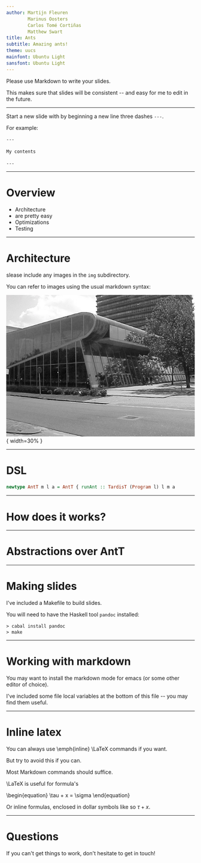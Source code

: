 ```yaml
---
author: Martijn Fleuren
        Marinus Oosters
        Carlos Tomé Cortiñas
        Matthew Swart
title: Ants
subtitle: Amazing ants!
theme: uucs
mainfont: Ubuntu Light
sansfont: Ubuntu Light
---
```


Please use Markdown to write your slides. 

This makes sure that slides will be consistent -- and easy for me to
edit in the future.

---

Start a new slide with by beginning a new line three dashes `---`.

For example:

```
---

My contents

---
```

---

# Overview

* Architecture
* are pretty easy
* Optimizations
* Testing

---

# Architecture

slease include any images in the `img` subdirectory.

You can refer to images using the usual markdown syntax:

![My caption](img/uueduc.jpg "Alt caption"){ width=30% }

---

# DSL

```haskell
newtype AntT m l a = AntT { runAnt :: TardisT (Program l) l m a
```

---

# How does it works?

---

# Abstractions over AntT

---

# Making slides

I've included a Makefile to build slides.

You will need to have the Haskell tool `pandoc` installed:

```
> cabal install pandoc
> make
```
---

# Working with markdown

You may want to install the markdown mode for emacs (or some other
editor of choice).

I've included some file local variables at the bottom of this file --
you may find them useful.

---

# Inline latex

You can always use \emph{inline} \LaTeX commands if you want.

But try to avoid this if you can.

Most Markdown commands should suffice.

\LaTeX is useful for formula's

\begin{equation}
\tau + x = \sigma
\end{equation}

Or inline formulas, enclosed in dollar symbols like so $\tau + x$.

---

# Questions

If you can't get things to work, don't hesitate to get in touch!


<!-- Local Variables:  -->
<!-- pandoc/write: beamer -->
<!-- pandoc/latex-engine: "xelatex" -->
<!-- pandoc/template: "beamer-template.tex" -->
<!-- End:  -->

